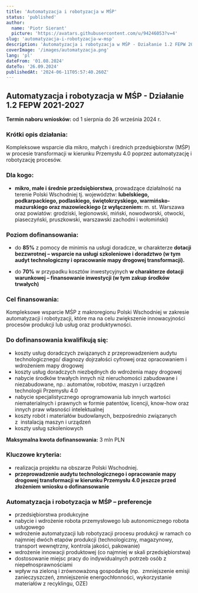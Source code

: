 ```yaml
---
title: 'Automatyzacja i robotyzacja w MŚP'
status: 'published'
author:
  name: 'Piotr Sierant'
  picture: 'https://avatars.githubusercontent.com/u/94246053?v=4'
slug: 'automatyzacja-i-robotyzacja-w-msp'
description: 'Automatyzacja i robotyzacja w MŚP - Działanie 1.2 FEPW 2021-2027'
coverImage: '/images/automatyzacja.png'
lang: 'pl'
dateFrom: '01.08.2024'
dateTo: '26.09.2024'
publishedAt: '2024-06-11T05:57:40.260Z'
---
```


## **Automatyzacja i robotyzacja w MŚP - Działanie 1.2 FEPW 2021-2027**

**Termin naboru wniosków:** od 1 sierpnia do 26 września 2024 r.

### **Krótki opis działania**:

Kompleksowe wsparcie dla mikro, małych i średnich przedsiębiorstw (MŚP) w procesie transformacji w kierunku Przemysłu 4.0 poprzez automatyzację i robotyzację procesów. 

### **Dla kogo:**

- **mikro, małe i średnie przedsiębiorstwa**, prowadzące działalność na terenie Polski Wschodniej tj. województw: **lubelskiego, podkarpackiego, podlaskiego, świętokrzyskiego, warmińsko-mazurskiego oraz mazowieckiego (z wyłączeniem:** m. st. Warszawa oraz powiatów: grodziski, legionowski, miński, nowodworski, otwocki, piaseczyński, pruszkowski, warszawski zachodni i wołomiński)

### **Poziom dofinansowania:**

- do **85%** z pomocy de minimis na usługi doradcze, w charakterze **dotacji bezzwrotnej – wsparcie na usługi szkoleniowe i doradztwo (w tym audyt technologiczny i opracowanie mapy drogowej transformacji).**

- do **70%** w przypadku kosztów inwestycyjnych **w charakterze dotacji warunkowej – finansowanie inwestycji (w tym zakup środków trwałych)**

### **Cel finansowania:**

Kompleksowe wsparcie MŚP z makroregionu Polski Wschodniej w zakresie automatyzacji i robotyzacji, które ma na celu zwiększenie innowacyjności procesów produkcji lub usług oraz produktywności.

### **Do dofinansowania kwalifikują się:**

- koszty usług doradczych związanych z przeprowadzeniem audytu technologicznego/ diagnozy dojrzałości cyfrowej oraz opracowaniem i wdrożeniem mapy drogowej
- koszty usług doradczych niezbędnych do wdrożenia mapy drogowej
- nabycie środków trwałych innych niż nieruchomości zabudowane i niezabudowane, np.: automatów, robotów, maszyn i urządzeń technologii Przemysłu 4.0
- nabycie specjalistycznego oprogramowania lub innych wartości niematerialnych i prawnych w formie patentów, licencji, know-how oraz innych praw własności intelektualnej
- koszty robót i materiałów budowlanych, bezpośrednio związanych z  instalacją maszyn i urządzeń
- koszty usług szkoleniowych

**Maksymalna kwota dofinansowania:** 3 mln PLN

### **Kluczowe kryteria:**

- realizacja projektu na obszarze Polski Wschodniej.
- **przeprowadzenie audytu technologicznego i opracowanie mapy drogowej transformacji w kierunku Przemysłu 4.0 jeszcze przed złożeniem wniosku o dofinansowanie**

### **Automatyzacja i robotyzacja w MŚP – preferencje**

- przedsiębiorstwa produkcyjne
- nabycie i wdrożenie robota przemysłowego lub autonomicznego robota usługowego
- wdrożenie automatyzacji lub robotyzacji procesu produkcji w ramach co najmniej dwóch etapów produkcji (technologiczny, magazynowy, transport wewnętrzny, kontrola jakości, pakowanie)
- wdrożenie innowacji produktowej (co najmniej w skali przedsiębiorstwa)
- dostosowanie miejsc pracy do indywidualnych potrzeb osób z niepełnosprawnościami
- wpływ na zieloną i zrównoważoną gospodarkę (np.  zmniejszenie emisji zanieczyszczeń, zmniejszenie energochłonności, wykorzystanie materiałów z recyklingu, OZE)